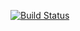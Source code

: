 [![Build Status](https://travis-ci.org/syncloud/android.svg?branch=master)](https://travis-ci.org/syncloud/android)